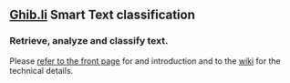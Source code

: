 ## [Ghib.li](http://ghib.li) Smart Text classification
### Retrieve, analyze and classify text.
Please [refer to the front page](http://alessandrousseglioviretta.github.com/text-classification) 
for and introduction and to the [wiki](https://github.com/alessandrousseglioviretta/text-classification/wiki)
for the technical details.
